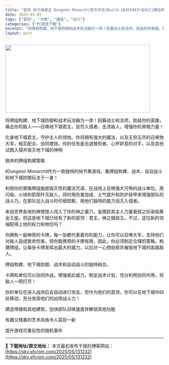 ```yaml
---
title: "圣铠 地下城君主 Dungeon Monarch|官方中文|Build.18455467+全DLC|解压即撸|"
date: 2025-05-09
tags: ["冒险", "卡牌", "建造", "战斗"]
categories: ["PC游戏下载"]
excerpt: "将牌组构建、地下城防御和战术玩法融为一体！招募战士和法师，助益你的英雄，痛击你的敌人——召唤地下城君主，惩罚入侵者，击溃敌人，增强你的黑暗力量！ 化身地下城君主，守护主人的领地。你将拥有强大的魔法，以及无穷无尽的召唤物大军，相互配合，协同增效。你的任务是击退冒险者、心怀妒意的对手，以及其他试图入侵并&hellip;"
layout: post
---
```


<img class="aligncenter size-full wp-image-131125" src="https://sky.sfcrom.com/wp-content/uploads/2025/05/2025050902262058.webp" alt="" width="460" height="215" />

将牌组构建、地下城防御和战术玩法融为一体！招募战士和法师，助益你的英雄，痛击你的敌人——召唤地下城君主，惩罚入侵者，击溃敌人，增强你的黑暗力量！

化身地下城君主，守护主人的领地。你将拥有强大的魔法，以及无穷无尽的召唤物大军，相互配合，协同增效。你的任务是击退冒险者、心怀妒意的对手，以及其他试图入侵并毁灭地下城的神明

致命的牌组构建策略

《Dungeon Monarch》作为一款独特的快节奏游戏，集牌组构建、战术、自动战斗和地下城防御玩法于一身！

利用你的策略牌组施放毁灭性的魔法咒语，在战场上召唤强大可怖的战斗单位。用闪电、火球和箭雨歼灭敌人，同时用伤害加成、士气提升和防护装甲来增强部队的战斗力。在部队加入战斗时仔细观察，用他们独特的能力消灭入侵者。

来自世界各地的神使猎人闯入了你的神之巢穴，妄图趁其主人力量衰弱之际染指黄金王座。但这座地下城已经有了新的首领：君主，神之摄政王。不过，这位新的领袖配得上他的权力和地位吗？

你拥有一副神奇的卡牌，每一张都代表着你的能力，让你可以召唤大军，支持他们对敌人造成致命伤害。但你能携带的卡牌有限，因此，你必须制定合理的策略，构建牌组，让每张卡牌发挥出最大的威力，以应对一心想劫掠并摧毁地下城的各路敌人。

牌组构建、地下城防御、战术和自动战斗的独特结合。

卡牌和单位可以协同作战，增强彼此威力。制定战术计划，充分利用协同作用，将敌人一网打尽！

你的单位在进入战场后会自动进行攻击，但作为他们的首领，你可以在地下城中四处移动，充分发挥他们的凶悍战斗力！

建造塔楼和其他建筑，加快部队召唤速度并解锁其他功能

有趣又残暴的艺术风格令人耳目一新

提升游戏可重玩性的随机事件

---
📖 **下载地址/原文地址：** 本文最初发布于我的博客网站：[https://sky.sfcrom.com/2025/05/131232](https://sky.sfcrom.com/2025/05/131232)
